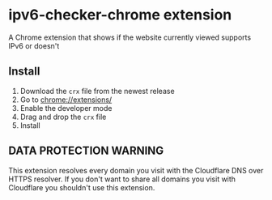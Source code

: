 # ipv6-checker-chrome extension
A Chrome extension that shows if the website currently viewed supports IPv6 or doesn't

## Install
1. Download the `crx` file from the newest release
2. Go to [chrome://extensions/](chrome://extensions/)
3. Enable the developer mode
4. Drag and drop the `crx` file
5. Install

## DATA PROTECTION WARNING
This extension resolves every domain you visit with the Cloudflare DNS over HTTPS resolver. If you don't want to share all domains you visit with Cloudflare you shouldn't use this extension.